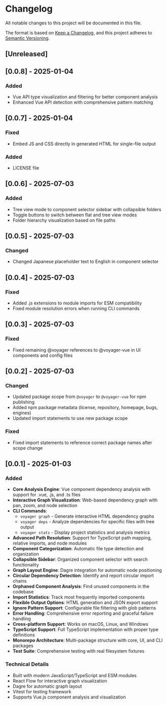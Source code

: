 # Changelog

All notable changes to this project will be documented in this file.

The format is based on [Keep a Changelog](https://keepachangelog.com/en/1.0.0/),
and this project adheres to [Semantic Versioning](https://semver.org/spec/v2.0.0.html).

## [Unreleased]

## [0.0.8] - 2025-01-04

### Added
- Vue API type visualization and filtering for better component analysis
- Enhanced Vue API detection with comprehensive pattern matching

## [0.0.7] - 2025-01-04

### Fixed
- Embed JS and CSS directly in generated HTML for single-file output

### Added
- LICENSE file

## [0.0.6] - 2025-07-03

### Added
- Tree view mode to component selector sidebar with collapsible folders
- Toggle buttons to switch between flat and tree view modes
- Folder hierarchy visualization based on file paths

## [0.0.5] - 2025-07-03

### Changed
- Changed Japanese placeholder text to English in component selector

## [0.0.4] - 2025-07-03

### Fixed
- Added .js extensions to module imports for ESM compatibility
- Fixed module resolution errors when running CLI commands

## [0.0.3] - 2025-07-03

### Fixed
- Fixed remaining @voyager references to @voyager-vue in UI components and config files

## [0.0.2] - 2025-07-03

### Changed
- Updated package scope from `@voyager` to `@voyager-vue` for npm publishing
- Added npm package metadata (license, repository, homepage, bugs, engines)
- Updated import statements to use new package scope

### Fixed
- Fixed import statements to reference correct package names after scope change

## [0.0.1] - 2025-01-03

### Added

- **Core Analysis Engine**: Vue component dependency analysis with support for .vue, .js, and .ts files
- **Interactive Graph Visualization**: Web-based dependency graph with pan, zoom, and node selection
- **CLI Commands**:
  - `voyager graph` - Generate interactive HTML dependency graphs
  - `voyager deps` - Analyze dependencies for specific files with tree output
  - `voyager stats` - Display project statistics and analysis metrics
- **Advanced Path Resolution**: Support for TypeScript path mapping, relative imports, and node modules
- **Component Categorization**: Automatic file type detection and organization
- **Collapsible Sidebar**: Organized component selector with search functionality
- **Graph Layout Engine**: Dagre integration for automatic node positioning
- **Circular Dependency Detection**: Identify and report circular import chains
- **Orphaned Component Analysis**: Find unused components in the codebase
- **Import Statistics**: Track most frequently imported components
- **Flexible Output Options**: HTML generation and JSON export support
- **Ignore Pattern Support**: Configurable file filtering with glob patterns
- **Error Handling**: Comprehensive error reporting and graceful failure handling
- **Cross-platform Support**: Works on macOS, Linux, and Windows
- **TypeScript Support**: Full TypeScript implementation with proper type definitions
- **Monorepo Architecture**: Multi-package structure with core, UI, and CLI packages
- **Test Suite**: Comprehensive testing with real filesystem fixtures

### Technical Details

- Built with modern JavaScript/TypeScript and ESM modules
- React Flow for interactive graph visualization
- Dagre for automatic graph layout
- Vitest for testing framework
- Supports Vue.js component analysis and visualization
